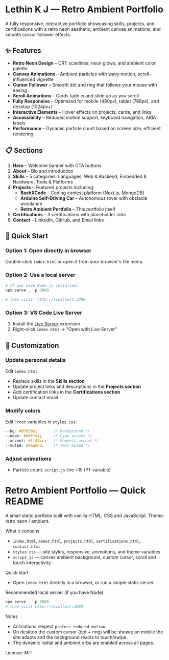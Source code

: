 # Lethin K J — Retro Ambient Portfolio

A fully responsive, interactive portfolio showcasing skills, projects, and certifications with a retro neon aesthetic, ambient canvas animations, and smooth cursor follower effects.

## ✨ Features

- **Retro Neon Design** – CRT scanlines, neon glows, and ambient color palette
- **Canvas Animations** – Ambient particles with wavy motion, scroll-influenced vignette
- **Cursor Follower** – Smooth dot and ring that follows your mouse with easing
- **Scroll Animations** – Cards fade in and slide up as you scroll
- **Fully Responsive** – Optimized for mobile (480px), tablet (768px), and desktop (1024px+)
- **Interactive Elements** – Hover effects on projects, cards, and links
- **Accessibility** – Reduced motion support, keyboard navigation, ARIA labels
- **Performance** – Dynamic particle count based on screen size, efficient rendering

## 📋 Sections

1. **Hero** – Welcome banner with CTA buttons
2. **About** – Bio and introduction
3. **Skills** – 5 categories: Languages, Web & Backend, Embedded & Hardware, Tools & Platforms
4. **Projects** – Featured projects including:
   - **BashXCode** – Coding contest platform (Next.js, MongoDB)
   - **Arduino Self-Driving Car** – Autonomous rover with obstacle avoidance
   - **Retro Ambient Portfolio** – This portfolio itself
5. **Certifications** – 3 certifications with placeholder links
6. **Contact** – LinkedIn, GitHub, and Email links

## 🚀 Quick Start

### Option 1: Open directly in browser
Double-click `index.html` or open it from your browser's file menu.

### Option 2: Use a local server
```powershell
# If you have Node.js installed:
npx serve . -p 3000

# Then visit: http://localhost:3000
```

### Option 3: VS Code Live Server
1. Install the [Live Server](https://marketplace.visualstudio.com/items?itemName=ritwickdey.LiveServer) extension
2. Right-click `index.html` → "Open with Live Server"

## 📝 Customization

### Update personal details
Edit `index.html`:
- Replace skills in the **Skills section**
- Update project links and descriptions in the **Projects section**
- Add certification links in the **Certifications section**
- Update contact email

### Modify colors
Edit `:root` variables in `styles.css`:
```css
--bg: #07030a;       /* Background */
--neon: #00ffe1;     /* Cyan accent */
--accent: #ff44cc;   /* Magenta accent */
--muted: #9aa0b2;    /* Text muted */
```

### Adjust animations
- Particle count: `script.js` line ~15 (PT variable)
# Retro Ambient Portfolio — Quick README

A small static portfolio built with vanilla HTML, CSS and JavaScript. Theme: retro neon / ambient.

What it contains

- `index.html`, `about.html`, `projects.html`, `certifications.html`, `contact.html`
- `styles.css` — site styles, responsive, animations, and theme variables
- `script.js` — canvas ambient background, custom cursor, scroll and touch interactivity

Quick start

- Open `index.html` directly in a browser, or run a simple static server.

Recommended local server (if you have Node):

```powershell
npx serve . -p 3000
# then visit http://localhost:3000
```

Notes

- Animations respect `prefers-reduced-motion`.
- On desktop the custom cursor (dot + ring) will be shown; on mobile the site adapts and the background reacts to touch/swipe.
- The dynamic radial and ambient orbs are enabled across all pages.

License: MIT
